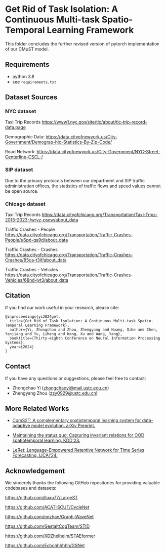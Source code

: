 # Get Rid of Task Isolation: A Continuous Multi-task Spatio-Temporal Learning Framework

This folder concludes the further revised version of pytorch implementation of our CMuST model.

## Requirements

- python 3.8
- see `requirements.txt`

## Dataset Sources

### NYC dataset

Taxi Trip Records https://www1.nyc.gov/site/tlc/about/tlc-trip-record-data.page

Demographic Data: https://data.cityofnewyork.us/City-Government/Demograp-hic-Statistics-By-Zip-Code/

Road Network: https://data.cityofnewyork.us/City-Government/NYC-Street-Centerline-CSCL-/

### SIP dataset

Due to the privacy protocols between our department and SIP traffic administration offices, the statistics of traffic flows and speed values cannot be open source.

### Chicago dataset

Taxi Trip Records https://data.cityofchicago.org/Transportation/Taxi-Trips-2013-2023-/wrvz-psew/about_data

Traffic Crashes - People https://data.cityofchicago.org/Transportation/Traffic-Crashes-People/u6pd-qa9d/about_data

Traffic Crashes - Crashes https://data.cityofchicago.org/Transportation/Traffic-Crashes-Crashes/85ca-t3if/about_data

Traffic Crashes - Vehicles https://data.cityofchicago.org/Transportation/Traffic-Crashes-Vehicles/68nd-jvt3/about_data

## Citation
If you find our work useful in your research, please cite:
```
@inproceedings{yi2024get,
  title={Get Rid of Task Isolation: A Continuous Multi-task Spatio-Temporal Learning Framework},
  author={Yi, Zhongchao and Zhou, Zhengyang and Huang, Qihe and Chen, Yanjiang and Yu, Liheng and Wang, Xu and Wang, Yang},
  booktitle={Thirty-eighth Conference on Neural Information Processing Systems},
  year={2024}
}
```

## Contact
If you have any questions or suggestions, please feel free to contact:
- Zhongchao Yi ([zhongchaoyi@mail.ustc.edu.cn]())
- Zhengyang Zhou ([zzy0929@ustc.edu.cn]())


## More Related Works

- [ComS2T: A complementary spatiotemporal learning system for data-adaptive model evolution. arXiv Preprint.](https://arxiv.org/pdf/2403.01738)

- [Maintaining the status quo: Capturing invariant relations for OOD spatiotemporal learning. KDD'23.](https://github.com/zzyy0929/KDD23-CauSTG)

- [LeRet: Language-Empowered Retentive Network for Time Series Forecasting. IJCAI'24.](https://github.com/hqh0728/LeRet)

## Acknowledgement

We sincerely thanks the following GitHub repositories for providing valuable codebases and datasets:

https://github.com/liuxu77/LargeST

https://github.com/ACAT-SCUT/CycleNet

https://github.com/nnzhan/Graph-WaveNet

https://github.com/GestaltCogTeam/STID

https://github.com/XDZhelheim/STAEformer

https://github.com/Echohhhhhh/GSNet